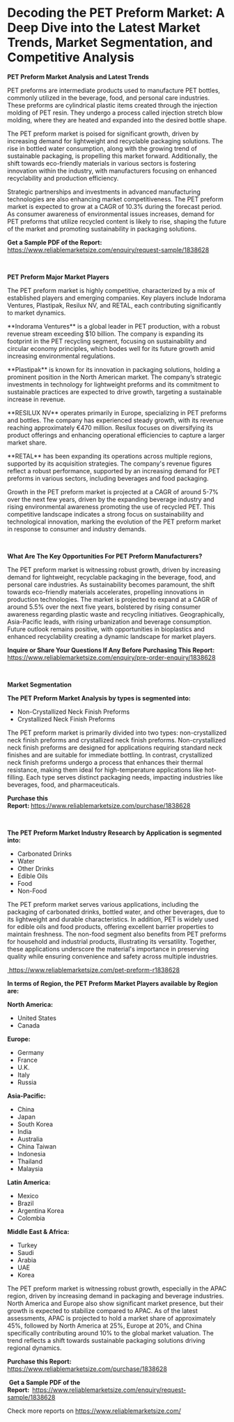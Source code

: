 <p><h1>Decoding the PET Preform Market: A Deep Dive into the Latest Market Trends, Market Segmentation, and Competitive Analysis</h1></p><p><strong>PET Preform Market Analysis and Latest Trends</strong></p>
<p><p>PET preforms are intermediate products used to manufacture PET bottles, commonly utilized in the beverage, food, and personal care industries. These preforms are cylindrical plastic items created through the injection molding of PET resin. They undergo a process called injection stretch blow molding, where they are heated and expanded into the desired bottle shape. </p><p>The PET preform market is poised for significant growth, driven by increasing demand for lightweight and recyclable packaging solutions. The rise in bottled water consumption, along with the growing trend of sustainable packaging, is propelling this market forward. Additionally, the shift towards eco-friendly materials in various sectors is fostering innovation within the industry, with manufacturers focusing on enhanced recyclability and production efficiency.</p><p>Strategic partnerships and investments in advanced manufacturing technologies are also enhancing market competitiveness. The PET preform market is expected to grow at a CAGR of 10.3% during the forecast period. As consumer awareness of environmental issues increases, demand for PET preforms that utilize recycled content is likely to rise, shaping the future of the market and promoting sustainability in packaging solutions.</p></p>
<p><strong>Get a Sample PDF of the Report:&nbsp;</strong> <a href="https://www.reliablemarketsize.com/enquiry/request-sample/1838628?utm_campaign=3345&utm_medium=2&utm_source=Github&utm_content=ia&utm_term=02042025&utm_id=pet-preform">https://www.reliablemarketsize.com/enquiry/request-sample/1838628</a></p>
<p>&nbsp;</p>
<p><strong>PET Preform Major Market Players</strong></p>
<p><p>The PET preform market is highly competitive, characterized by a mix of established players and emerging companies. Key players include Indorama Ventures, Plastipak, Resilux NV, and RETAL, each contributing significantly to market dynamics.</p><p>**Indorama Ventures** is a global leader in PET production, with a robust revenue stream exceeding $10 billion. The company is expanding its footprint in the PET recycling segment, focusing on sustainability and circular economy principles, which bodes well for its future growth amid increasing environmental regulations.</p><p>**Plastipak** is known for its innovation in packaging solutions, holding a prominent position in the North American market. The company’s strategic investments in technology for lightweight preforms and its commitment to sustainable practices are expected to drive growth, targeting a sustainable increase in revenue.</p><p>**RESILUX NV** operates primarily in Europe, specializing in PET preforms and bottles. The company has experienced steady growth, with its revenue reaching approximately €470 million. Resilux focuses on diversifying its product offerings and enhancing operational efficiencies to capture a larger market share.</p><p>**RETAL** has been expanding its operations across multiple regions, supported by its acquisition strategies. The company's revenue figures reflect a robust performance, supported by an increasing demand for PET preforms in various sectors, including beverages and food packaging.</p><p>Growth in the PET preform market is projected at a CAGR of around 5-7% over the next few years, driven by the expanding beverage industry and rising environmental awareness promoting the use of recycled PET. This competitive landscape indicates a strong focus on sustainability and technological innovation, marking the evolution of the PET preform market in response to consumer and industry demands.</p></p>
<p>&nbsp;</p>
<p><strong>What Are The Key Opportunities For PET Preform Manufacturers?</strong></p>
<p><p>The PET preform market is witnessing robust growth, driven by increasing demand for lightweight, recyclable packaging in the beverage, food, and personal care industries. As sustainability becomes paramount, the shift towards eco-friendly materials accelerates, propelling innovations in production technologies. The market is projected to expand at a CAGR of around 5.5% over the next five years, bolstered by rising consumer awareness regarding plastic waste and recycling initiatives. Geographically, Asia-Pacific leads, with rising urbanization and beverage consumption. Future outlook remains positive, with opportunities in bioplastics and enhanced recyclability creating a dynamic landscape for market players.</p></p>
<p><strong>Inquire or Share Your Questions If Any Before Purchasing This Report:</strong> <a href="https://www.reliablemarketsize.com/enquiry/pre-order-enquiry/1838628?utm_campaign=3345&utm_medium=2&utm_source=Github&utm_content=ia&utm_term=02042025&utm_id=pet-preform">https://www.reliablemarketsize.com/enquiry/pre-order-enquiry/1838628</a></p>
<p>&nbsp;</p>
<p><strong>Market Segmentation</strong></p>
<p><strong>The PET Preform Market Analysis by types is segmented into:</strong></p>
<p><ul><li>Non-Crystallized Neck Finish Preforms</li><li>Crystallized Neck Finish Preforms</li></ul></p>
<p><p>The PET preform market is primarily divided into two types: non-crystallized neck finish preforms and crystallized neck finish preforms. Non-crystallized neck finish preforms are designed for applications requiring standard neck finishes and are suitable for immediate bottling. In contrast, crystallized neck finish preforms undergo a process that enhances their thermal resistance, making them ideal for high-temperature applications like hot-filling. Each type serves distinct packaging needs, impacting industries like beverages, food, and pharmaceuticals.</p></p>
<p><strong>Purchase this Report:&nbsp;</strong><a href="https://www.reliablemarketsize.com/purchase/1838628?utm_campaign=3345&utm_medium=2&utm_source=Github&utm_content=ia&utm_term=02042025&utm_id=pet-preform">https://www.reliablemarketsize.com/purchase/1838628</a></p>
<p>&nbsp;</p>
<p><strong>The PET Preform Market Industry Research by Application is segmented into:</strong></p>
<p><ul><li>Carbonated Drinks</li><li>Water</li><li>Other Drinks</li><li>Edible Oils</li><li>Food</li><li>Non-Food</li></ul></p>
<p><p>The PET preform market serves various applications, including the packaging of carbonated drinks, bottled water, and other beverages, due to its lightweight and durable characteristics. In addition, PET is widely used for edible oils and food products, offering excellent barrier properties to maintain freshness. The non-food segment also benefits from PET preforms for household and industrial products, illustrating its versatility. Together, these applications underscore the material's importance in preserving quality while ensuring convenience and safety across multiple industries.</p></p>
<p><a href="https://www.reliablemarketsize.com/pet-preform-r1838628?utm_campaign=3345&utm_medium=2&utm_source=Github&utm_content=ia&utm_term=02042025&utm_id=pet-preform">&nbsp;https://www.reliablemarketsize.com/pet-preform-r1838628</a></p>
<p><strong>In terms of Region, the PET Preform Market Players available by Region are:</strong></p>
<p>
    <p> <strong> North America: </strong>
        <ul>
            <li>United States</li>
            <li>Canada</li>
        </ul>
        </p> 
    <p> <strong> Europe: </strong>
        <ul>
            <li>Germany</li>
            <li>France</li>
            <li>U.K.</li>
            <li>Italy</li>
            <li>Russia</li>
        </ul>
        </p> 
    <p> <strong> Asia-Pacific: </strong>
        <ul>
            <li>China</li>
            <li>Japan</li>
            <li>South Korea</li>
            <li>India</li>
            <li>Australia</li>
            <li>China Taiwan</li>
            <li>Indonesia</li>
            <li>Thailand</li>
            <li>Malaysia</li>
        </ul>
        </p> 
    <p> <strong> Latin America: </strong>
        <ul>
            <li>Mexico</li>
            <li>Brazil</li>
            <li>Argentina Korea</li>
            <li>Colombia</li>
        </ul>
        </p> 
    <p> <strong> Middle East & Africa: </strong>
        <ul>
            <li>Turkey</li>
            <li>Saudi</li>
            <li>Arabia</li>
            <li>UAE</li>
            <li>Korea</li>
        </ul>
    </p>
    </p>
<p><p>The PET preform market is witnessing robust growth, especially in the APAC region, driven by increasing demand in packaging and beverage industries. North America and Europe also show significant market presence, but their growth is expected to stabilize compared to APAC. As of the latest assessments, APAC is projected to hold a market share of approximately 45%, followed by North America at 25%, Europe at 20%, and China specifically contributing around 10% to the global market valuation. The trend reflects a shift towards sustainable packaging solutions driving regional dynamics.</p></p>
<p><strong>Purchase this Report: </strong><a href="https://www.reliablemarketsize.com/purchase/1838628?utm_campaign=3345&utm_medium=2&utm_source=Github&utm_content=ia&utm_term=02042025&utm_id=pet-preform">https://www.reliablemarketsize.com/purchase/1838628</a></p>
<p>&nbsp;<strong>Get a Sample PDF of the Report:&nbsp;&nbsp;</strong><a href="https://www.reliablemarketsize.com/enquiry/request-sample/1838628?utm_campaign=3345&utm_medium=2&utm_source=Github&utm_content=ia&utm_term=02042025&utm_id=pet-preform">https://www.reliablemarketsize.com/enquiry/request-sample/1838628</a></p>
<p><strong></strong></p>
<p>Check more reports on <a href="https://www.reliablemarketsize.com/?utm_campaign=3345&utm_medium=2&utm_source=Github&utm_content=ia&utm_term=02042025&utm_id=pet-preform">https://www.reliablemarketsize.com/</a></p>